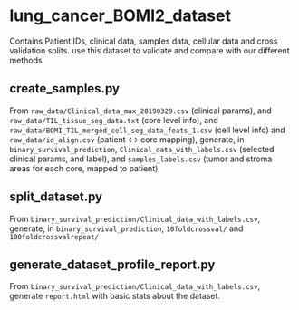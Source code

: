# lung_cancer_BOMI2_dataset
Contains Patient IDs, clinical data, samples data, cellular data and cross validation splits. use this dataset to validate and compare with our different methods


## create_samples.py
From `raw_data/Clinical_data_max_20190329.csv` (clinical params),
and `raw_data/TIL_tissue_seg_data.txt` (core level info),
and `raw_data/BOMI_TIL_merged_cell_seg_data_feats_1.csv` (cell level info) 
and `raw_data/id_align.csv` (patient <-> core mapping),
generate, in `binary_survival_prediction`,
 `Clinical_data_with_labels.csv` (selected clinical params, and label),
and `samples_labels.csv` (tumor and stroma areas for each core, mapped to patient),

## split_dataset.py
From `binary_survival_prediction/Clinical_data_with_labels.csv`,
generate, in `binary_survival_prediction`,
 `10foldcrossval/` and `100foldcrossvalrepeat/`

## generate_dataset_profile_report.py
From `binary_survival_prediction/Clinical_data_with_labels.csv`,
generate `report.html` with basic stats about the dataset.

